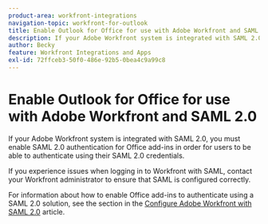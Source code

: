 ```yaml
---
product-area: workfront-integrations
navigation-topic: workfront-for-outlook
title: Enable Outlook for Office for use with Adobe Workfront and SAML 2.0
description: If your Adobe Workfront system is integrated with SAML 2.0, you must enable SAML 2.0 authentication for Office add-ins in order for users to be able to authenticate using their SAML 2.0 credentials.
author: Becky
feature: Workfront Integrations and Apps
exl-id: 72ffceb3-50f0-486e-92b5-0bea4c9a99c8
---
```

# Enable Outlook for Office for use with Adobe Workfront and SAML 2.0

If your Adobe Workfront system is integrated with SAML 2.0, you must enable SAML 2.0 authentication for Office add-ins in order for users to be able to authenticate using their SAML 2.0 credentials.&nbsp;

If you experience issues when logging in to Workfront with SAML, contact your Workfront administrator to ensure that SAML is configured correctly.

For information about how to enable Office add-ins to authenticate using a SAML 2.0 solution, see the section in the [Configure Adobe Workfront with SAML 2.0](../../administration-and-setup/add-users/single-sign-on/configure-workfront-saml-2.md) article.

